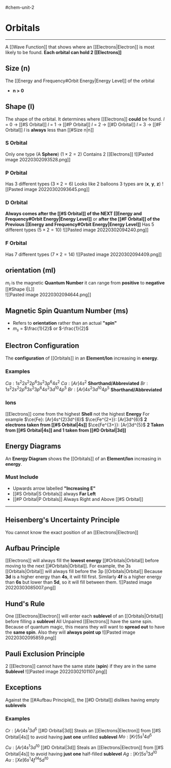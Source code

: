 #chem-unit-2 
# Orbitals
---
A [[Wave Function]] that shows where an [[Electrons|Electron]] is most likely to be found.
**Each orbital can hold 2 [[Electrons]]**
## Size (n)
The [[Energy and Frequency#Orbit Energy|Energy Level]] of the orbital
- **n > 0**
## Shape (l)
The shape of the orbital. It determines where [[Electrons]] **could** be found.
$l$ = 0 -> [[#S Orbital]]
$l$ = 1 -> [[#P Orbital]]
$l$ = 2 -> [[#D Orbital]]
$l$ = 3 -> [[#F Orbital]]
$l$ is **always** less than [[#Size n|n]] 
### S Orbital
Only one type (A **Sphere**) ($1\times2=2$)
Contains 2 [[Electrons]]
![[Pasted image 20220302093528.png]]
### P Orbital
Has 3 different types ($3\times2=6$)
Looks like 2 balloons
3 types are (**x**, **y**, **z**)
![[Pasted image 20220302093645.png]]
### D Orbital
**Always comes after the [[#S Orbital]] of the NEXT [[Energy and Frequency#Orbit Energy|Energy Level]]** or **after the [[#F Orbital]] of the Previous [[Energy and Frequency#Orbit Energy|Energy Level]]**
Has 5 different types ($5\times2=10$)
![[Pasted image 20220302094240.png]]
### F Orbital
Has 7 different types ($7\times2=14$)
![[Pasted image 20220302094409.png]]
## orientation (ml)
$m_{l}$ is the magnetic **Quantum Number**
it can range from **positive** to **negative** [[#Shape l|L]]   
![[Pasted image 20220302094644.png]]
## Magnetic Spin Quantum Number (ms)
- Refers to **orientation** rather than an actual **"spin"** 
- $m_{s}$ = $\frac{1}{2}$ or $-\frac{1}{2}$ 
## Electron Configuration
The **configuration** of [[Orbitals]] in an **Element/Ion** increasing in **energy**.
### Examples
$Ca: 1s^{2}2s^{2}2p^{6}3s^{2}3p^{6}4s^{2}$
$Ca: [Ar]4s^{2}$ **Shorthand/Abbreviated**
$Br: 1s^{2}2s^{2}2p^{6}3s^{2}3p^{6}4s^{2}3d^{10}4p^{5}$ 
$Br: [Ar]4s^{2}3d^{10}4p^{5}$ **Shorthand/Abbreviated**
### Ions
[[Electrons]] come from the highest **Shell** not the highest **Energy**
For example
$\ce{Fe}: [Ar]4s^{2}3d^{6}$
$\ce{Fe^{2+}}: [Ar]3d^{6}$ **2 electrons taken from [[#S Orbital|4s]]**
$\ce{Fe^{3+}}: [Ar]3d^{5}$ **2 Taken from [[#S Orbital|4s]] and 1 taken from [[#D Orbital|3d]]**
## Energy Diagrams
An **Energy Diagram** shows the [[Orbitals]] of an **Element/Ion** increasing in **energy**.
### Must Include
- Upwards arrow labelled **"Increasing E"**
- [[#S Orbital|S Orbitals]] always **Far Left**
- [[#P Orbital|P Orbitals]] Always Right and Above [[#S Orbital]]
--- 
## Heisenberg's Uncertainty Principle
You cannot know the exact position of an [[Electrons|Electron]]
## Aufbau Principle
[[Electrons]] will always fill the **lowest energy** [[#Orbitals|Orbital]] before moving to the next [[#Orbitals|Orbital]].
For example, the 3s [[Orbitals|Orbital]] will always fill before the 3p [[Orbitals|Orbital]]
Because **3d** is a higher energy than **4s**, it will fill first.
Similarly **4f** is a higher energy than **6s** but lower than **5d**, so it will fill between them.
![[Pasted image 20220303085007.png]]
## Hund's Rule
One [[Electrons|Electron]] will enter each **sublevel** of an [[Orbitals|Orbital]] before filling a **sublevel**
All Unpaired [[Electrons]] have the same spin. Because of quantum magic, this means they will want to **spread out** to have the **same spin**.
Also they will **always point up**
![[Pasted image 20220302095859.png]]
## Pauli Exclusion Principle
2 [[Electrons]] cannot have the same state (**spin**) if they are in the same **Sublevel**
![[Pasted image 20220302101107.png]]
## Exceptions
Against the [[#Aufbau Principle]], the [[#D Orbital]] dislikes having empty **sublevels**
### Examples
$Cr: [Ar]4s^{1}3d^{5}$ [[#D Orbital|3d]] Steals an [[Electrons|Electron]] from [[#S Orbital|4s]] to avoid having **just one** unfilled **sublevel**
$Mo: [Kr]5s^{1}4d^{5}$ 

$Cu: [Ar]4s^{1}3d^{10}$ [[#D Orbital|3d]] Steals an [[Electrons|Electron]] from [[#S Orbital|4s]] to avoid having **just one** half-filled **sublevel**
$Ag: [Kr]5s^{1}3d^{10}$
$Au: [Xe]6s^{1}4f^{14}5d^{10}$